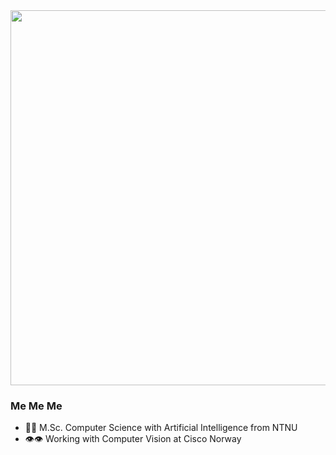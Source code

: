 <div id="header" align="left">
  <img src="[https://img.wattpad.com/049070e47ae58138ed38aaae63faf9fda091f6bb/68747470733a2f2f73332e616d617a6f6e6177732e636f6d2f776174747061642d6d656469612d736572766963652f53746f7279496d6167652f7a7652586361307a4b414e394c773d3d2d3936313334383134322e313634396364346138306663326364313433363130353230363435362e676966](https://www.google.com/url?sa=i&url=http%3A%2F%2Fwww.guteschaf-ig.de%2FextLink%2Fhttp%3A%2Fbright-pics.click%2Frainbow-sparkle-gif&psig=AOvVaw3IaQ10eHFRBcOjMqWvjpSL&ust=1705660085338000&source=images&cd=vfe&opi=89978449&ved=0CBIQjRxqFwoTCND77Y7d5oMDFQAAAAAdAAAAABAf)https://www.google.com/url?sa=i&url=http%3A%2F%2Fwww.guteschaf-ig.de%2FextLink%2Fhttp%3A%2Fbright-pics.click%2Frainbow-sparkle-gif&psig=AOvVaw3IaQ10eHFRBcOjMqWvjpSL&ust=1705660085338000&source=images&cd=vfe&opi=89978449&ved=0CBIQjRxqFwoTCND77Y7d5oMDFQAAAAAdAAAAABAf](https://cur.glitter-graphics.net/pub/3715/3715420l566lo7oqn.gif)" width="600"/>
</div>

### Me Me Me

- 👩‍🎓 M.Sc. Computer Science with Artificial Intelligence from NTNU
- 👁️👁️ Working with Computer Vision at Cisco Norway
